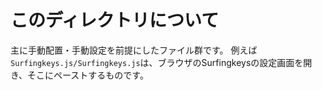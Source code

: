 # このディレクトリについて

主に手動配置・手動設定を前提にしたファイル群です。
例えば`Surfingkeys.js/Surfingkeys.js`は、ブラウザのSurfingkeysの設定画面を開き、そこにペーストするものです。
